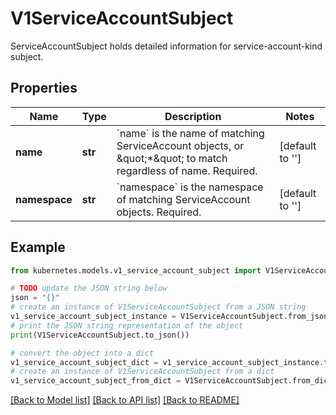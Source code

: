 # V1ServiceAccountSubject

ServiceAccountSubject holds detailed information for service-account-kind subject.

## Properties

Name | Type | Description | Notes
------------ | ------------- | ------------- | -------------
**name** | **str** | &#x60;name&#x60; is the name of matching ServiceAccount objects, or \&quot;*\&quot; to match regardless of name. Required. | [default to '']
**namespace** | **str** | &#x60;namespace&#x60; is the namespace of matching ServiceAccount objects. Required. | [default to '']

## Example

```python
from kubernetes.models.v1_service_account_subject import V1ServiceAccountSubject

# TODO update the JSON string below
json = "{}"
# create an instance of V1ServiceAccountSubject from a JSON string
v1_service_account_subject_instance = V1ServiceAccountSubject.from_json(json)
# print the JSON string representation of the object
print(V1ServiceAccountSubject.to_json())

# convert the object into a dict
v1_service_account_subject_dict = v1_service_account_subject_instance.to_dict()
# create an instance of V1ServiceAccountSubject from a dict
v1_service_account_subject_from_dict = V1ServiceAccountSubject.from_dict(v1_service_account_subject_dict)
```
[[Back to Model list]](../README.md#documentation-for-models) [[Back to API list]](../README.md#documentation-for-api-endpoints) [[Back to README]](../README.md)


